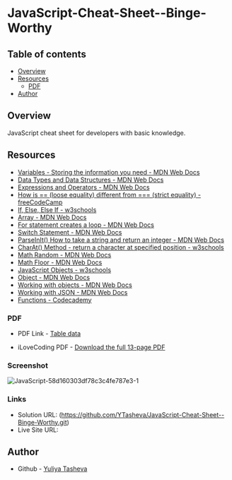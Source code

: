 # JavaScript-Cheat-Sheet--Binge-Worthy

## Table of contents

- [Overview](#overview)
- [Resources](#resources)
  - [PDF](#PDF)
- [Author](#author)

## Overview

JavaScript cheat sheet for developers with basic knowledge.

## Resources

- [Variables - Storing the information you need - MDN Web Docs](https://developer.mozilla.org/en-US/docs/Learn/JavaScript/First_steps/Variables)
- [Data Types and Data Structures - MDN Web Docs](https://developer.mozilla.org/en-US/docs/Web/JavaScript/Data_structures)
- [Expressions and Operators - MDN Web Docs](https://developer.mozilla.org/en-US/docs/Web/JavaScript/Guide/Expressions_and_Operators)
- [How is == (loose equality) different from === (strict equality) - freeCodeCamp](https://www.freecodecamp.org/news/loose-vs-strict-equality-in-javascript/)
- [If, Else, Else If - w3schools](https://www.w3schools.com/js/js_if_else.asp)
- [Array - MDN Web Docs](https://developer.mozilla.org/en-US/docs/Web/JavaScript/Reference/Global_Objects/Array)
- [For statement creates a loop - MDN Web Docs](https://ukvirtfept102-osc3606.slack.com/archives/C05SALHNLRF/p1699473768005919)
- [Switch Statement - MDN Web Docs](https://developer.mozilla.org/en-US/docs/Web/JavaScript/Reference/Statements/switch)
- [ParseInIt() How to take a string and return an integer - MDN Web Docs](https://developer.mozilla.org/en-US/docs/Web/JavaScript/Reference/Global_Objects/parseInt)
- [CharAt() Method - return a character at specified position - w3schools](https://www.w3schools.com/jsref/jsref_charat.asp)
- [Math Random - MDN Web Docs](https://developer.mozilla.org/en-US/docs/Web/JavaScript/Reference/Global_Objects/Math/random)
-	[Math Floor - MDN Web Docs](https://developer.mozilla.org/en-US/docs/Web/JavaScript/Reference/Global_Objects/Math/floor)
- [JavaScript Objects - w3schools](https://www.w3schools.com/js/js_objects.asp)
- [Object - MDN Web Docs](https://developer.mozilla.org/en-US/docs/Web/JavaScript/Reference/Global_Objects/Object)
- [Working with objects - MDN Web Docs](https://developer.mozilla.org/en-US/docs/Web/JavaScript/Guide/Working_with_objects)
- [Working with JSON - MDN Web Docs](https://developer.mozilla.org/en-US/docs/Learn/JavaScript/Objects/JSON)
- [Functions - Codecademy](https://www.codecademy.com/learn/introduction-to-javascript/modules/learn-javascript-functions/cheatsheet)

### PDF

- PDF Link - [Table data](https://github.com/YTasheva/JavaScript-Cheat-Sheet--Binge-Worthy/blob/main/JavaScript%20Cheat%20sheet%20-%20table.pdf)

- iLoveCoding PDF - [Download the full 13-page PDF](https://github.com/YTasheva/JavaScript-Cheat-Sheet--Binge-Worthy/blob/main/iLoveCoding%20Javascript-cheatsheet.pdf)
  
### Screenshot

![JavaScript-58d160303df78c3c4fe787e3-1](https://github.com/YTasheva/JavaScript-Cheat-Sheet--Binge-Worthy/assets/148258557/6b765e2d-99e3-4e22-afa0-8320284d9500)

### Links

- Solution URL: (https://github.com/YTasheva/JavaScript-Cheat-Sheet--Binge-Worthy.git)
- Live Site URL:

## Author

- Github - [Yuliya Tasheva](https://github.com/YTasheva)
